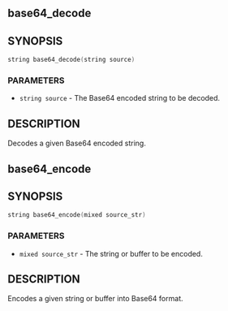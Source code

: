 ## base64_decode

## SYNOPSIS

```c
string base64_decode(string source)
```

### PARAMETERS

* `string source` - The Base64 encoded string to be decoded.

## DESCRIPTION

Decodes a given Base64 encoded string.

## base64_encode

## SYNOPSIS

```c
string base64_encode(mixed source_str)
```

### PARAMETERS

* `mixed source_str` - The string or buffer to be encoded.

## DESCRIPTION

Encodes a given string or buffer into Base64 format.


